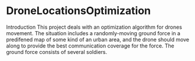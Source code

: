 # DroneLocationsOptimization
Introduction
This project deals with an optimization algorithm for drones movement.
The situation includes a randomly-moving ground force in a predifened map of some kind of an urban area,
and the drone should move along to provide the best communication coverage for the force.
The ground force consists of several soldiers.

